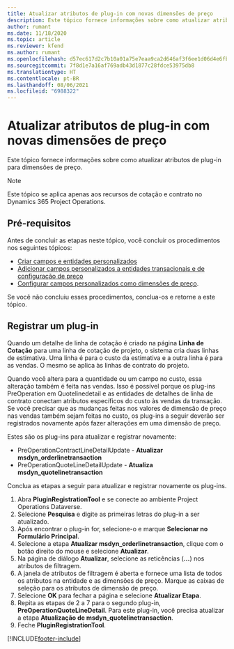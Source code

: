 ```yaml
---
title: Atualizar atributos de plug-in com novas dimensões de preço
description: Este tópico fornece informações sobre como atualizar atributos de plug-in para dimensões de preço.
author: rumant
ms.date: 11/18/2020
ms.topic: article
ms.reviewer: kfend
ms.author: rumant
ms.openlocfilehash: d57ec617d2c7b10a01a75e7eaa9ca2d646af3f6ee1d06d4e6fb228fc0533da27
ms.sourcegitcommit: 7f8d1e7a16af769adb43d1877c28fdce53975db8
ms.translationtype: HT
ms.contentlocale: pt-BR
ms.lasthandoff: 08/06/2021
ms.locfileid: "6988322"
---
```

# <a name="update-plug-in-attributes-with-new-pricing-dimensions"></a>Atualizar atributos de plug-in com novas dimensões de preço

Este tópico fornece informações sobre como atualizar atributos de plug-in para dimensões de preço.

> [!NOTE]
> Este tópico se aplica apenas aos recursos de cotação e contrato no Dynamics 365 Project Operations.

## <a name="prerequisites"></a>Pré-requisitos
Antes de concluir as etapas neste tópico, você concluir os procedimentos nos seguintes tópicos:

  - [Criar campos e entidades personalizados](create-custom-fields-entities-pricing-dimensions.md) 
  - [Adicionar campos personalizados a entidades transacionais e de configuração de preço ](add-custom-fields-price-setup-transactional-entities.md)
  - [Configurar campos personalizados como dimensões de preço](set-up-custom-fields-pricing-dimensions.md). 
  
Se você não concluiu esses procedimentos, conclua-os e retorne a este tópico.

## <a name="register-a-plug-in"></a>Registrar um plug-in
Quando um detalhe de linha de cotação é criado na página **Linha de Cotação** para uma linha de cotação de projeto, o sistema cria duas linhas de estimativa. Uma linha é para o custo da estimativa e a outra linha é para as vendas. O mesmo se aplica às linhas de contrato do projeto.

Quando você altera para a quantidade ou um campo no custo, essa alteração também é feita nas vendas. Isso é possível porque os plug-ins PreOperation em Quotelinedetail e as entidades de detalhes de linha de contrato conectam atributos específicos do custo às vendas da transação. Se você precisar que as mudanças feitas nos valores de dimensão de preço nas vendas também sejam feitas no custo, os plug-ins a seguir deverão ser registrados novamente após fazer alterações em uma dimensão de preço.

Estes são os plug-ins para atualizar e registrar novamente:

- PreOperationContractLineDetailUpdate - **Atualizar msdyn_orderlinetransaction**
- PreOperationQuoteLineDetailUpdate - **Atualiza msdyn_quotelinetransaction**

Conclua as etapas a seguir para atualizar e registrar novamente os plug-ins.

1. Abra **PluginRegistrationTool** e se conecte ao ambiente Project Operations Dataverse.
2. Selecione **Pesquisa** e digite as primeiras letras do plug-in a ser atualizado.
3. Após encontrar o plug-in for, selecione-o e marque **Selecionar no Formulário Principal**.
4. Selecione a etapa **Atualizar msdyn_orderlinetransaction**, clique com o botão direito do mouse e selecione **Atualizar**.
5. Na página de diálogo **Atualizar**, selecione as reticências (**...**) nos atributos de filtragem.
6. A janela de atributos de filtragem é aberta e fornece uma lista de todos os atributos na entidade e as dimensões de preço. Marque as caixas de seleção para os atributos de dimensão de preço.
7. Selecione **OK** para fechar a página e selecione **Atualizar Etapa**.
8. Repita as etapas de 2 a 7 para o segundo plug-in, **PreOperationQuoteLineDetail**. Para este plug-in, você precisa atualizar a etapa **Atualização de msdyn_quotelinetransaction**.
9. Feche **PluginRegistrationTool**.


[!INCLUDE[footer-include](../includes/footer-banner.md)]